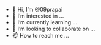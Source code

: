 - 👋 Hi, I’m @09prapai
- 👀 I’m interested in ...
- 🌱 I’m currently learning ...
- 💞️ I’m looking to collaborate on ...
- 📫 How to reach me ...

<!---
09prapai/09prapai is a ✨ special ✨ repository because its `README.md` (this file) appears on your GitHub profile.
You can click the Preview link to take a look at your changes.
--->
